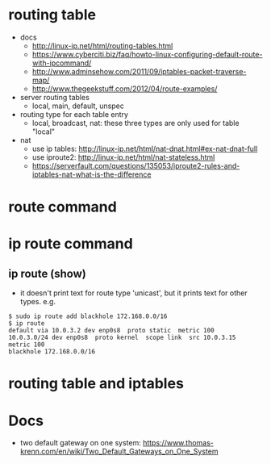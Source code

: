 # routing table
* docs
  * http://linux-ip.net/html/routing-tables.html
  * https://www.cyberciti.biz/faq/howto-linux-configuring-default-route-with-ipcommand/
  * http://www.adminsehow.com/2011/09/iptables-packet-traverse-map/
  * http://www.thegeekstuff.com/2012/04/route-examples/
* server routing tables
  * local, main, default, unspec
* routing type for each table entry
  * local, broadcast, nat: these three types are only used for table "local"
* nat
  * use ip tables: http://linux-ip.net/html/nat-dnat.html#ex-nat-dnat-full
  * use iproute2: http://linux-ip.net/html/nat-stateless.html
  * https://serverfault.com/questions/135053/iproute2-rules-and-iptables-nat-what-is-the-difference

# route command

# ip route command

## ip route (show)
* it doesn't print text for route type 'unicast', but it prints text for other types. e.g.
```
$ sudo ip route add blackhole 172.168.0.0/16
$ ip route
default via 10.0.3.2 dev enp0s8  proto static  metric 100
10.0.3.0/24 dev enp0s8  proto kernel  scope link  src 10.0.3.15  metric 100
blackhole 172.168.0.0/16
```

# routing table and iptables

# Docs
* two default gateway on one system: https://www.thomas-krenn.com/en/wiki/Two_Default_Gateways_on_One_System
